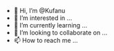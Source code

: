 - 👋 Hi, I’m @Kufanu
- 👀 I’m interested in ...
- 🌱 I’m currently learning ...
- 💞️ I’m looking to collaborate on ...
- 📫 How to reach me ...

<!---
Kufanu/Kufanu is a ✨ special ✨ repository because its `README.md` (this file) appears on your GitHub profile.
You can click the Preview link to take a look at your changes.
-echo "# Kufanu" >> README.md
git init
git add README.md
git commit -m "first commit"
git branch -M main
git remote add origin git@github.com:Kufanu/Kufanu.git
git push -u origin main
